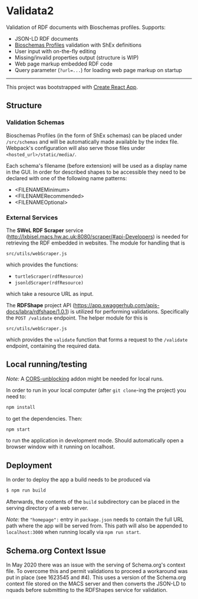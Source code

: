 # Validata2
Validation of RDF documents with Bioschemas profiles. Supports:

* JSON-LD RDF documents
* [Bioschemas Profiles](https://bioschemas.org/profiles/) validation with ShEx definitions
* User input with on-the-fly editing
* Missing/invalid properties output (structure is WIP)
* Web page markup embedded RDF code
* Query parameter (`?url=...`) for loading web page markup on startup

---

This project was bootstrapped with [Create React App](https://github.com/facebook/create-react-app).

## Structure

### Validation Schemas
Bioschemas Profiles (in the form of ShEx schemas) can be placed under `/src/schemas` and will be automatically made available by the index file. Webpack's configuration will also serve those files under `<hosted_url>/static/media/`.

Each schema's filename (before extension) will be used as a display name in the GUI. In order for described shapes to be accessible they need to be declared with one of the following name patterns:

* \<FILENAMEMinimum>
* \<FILENAMERecommended>
* \<FILENAMEOptional> 

### External Services
The **SWeL RDF Scraper** service (http://lxbisel.macs.hw.ac.uk:8080/scraper/#api-Developers) is needed for retrieving the RDF embedded in websites. The module for handling that is 

`src/utils/webScraper.js`

which provides the functions:
* `turtleScraper(rdfResource)`
* `jsonldScraper(rdfResource)`

which take a resource URL as input.

The **RDFShape** project API (https://app.swaggerhub.com/apis-docs/labra/rdfshape/1.0.1) is utilized for performing validations. Specifically the `POST /validate` endpoint. The helper module for this is 

`src/utils/webScraper.js`

which provides the `validate` function that forms a request to the `/validate` endpoint, containing the required data.

## Local running/testing
*Note:* A [CORS-unblocking](https://chrome.google.com/webstore/detail/allow-cors-access-control/lhobafahddgcelffkeicbaginigeejlf?hl=en) addon might be needed for local runs.

In order to run in your local computer (after `git clone`-ing the project) you need to:

```bash
npm install
```
to get the dependencies. Then:

```bash
npm start
```
to run the application in development mode. Should automatically open a browser window with it running on localhost.

## Deployment
In order to deploy the app a build needs to be produced via
```bash
$ npm run build
```

Afterwards, the contents of the `build` subdirectory can be placed in the serving directory of a web server.

*Note:* the `"homepage":` entry in `package.json` needs to contain the full URL path where the app will be served from. This path will also be appended to `localhost:3000` when running locally via `npm run start`.

## Schema.org Context Issue

In May 2020 there was an issue with the serving of Schema.org's context file. To overcome this and permit validations to proceed a workaround was put in place (see 1623545 and #4). This uses a version of the Schema.org context file stored on the MACS server and then converts the JSON-LD to nquads before submitting to the RDFShapes service for validation.
